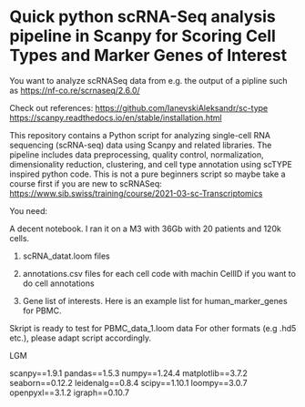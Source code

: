 # Quick python scRNA-Seq analysis pipeline in Scanpy for Scoring Cell Types and Marker Genes of Interest

You want to analyze scRNASeq data from e.g. the output of a pipline such as https://nf-co.re/scrnaseq/2.6.0/

Check out references:
https://github.com/IanevskiAleksandr/sc-type
https://scanpy.readthedocs.io/en/stable/installation.html

This repository contains a Python script for analyzing single-cell RNA sequencing (scRNA-seq) data using Scanpy and related libraries. The pipeline includes data preprocessing, quality control, normalization, dimensionality reduction, clustering, and cell type annotation using scTYPE inspired python code. This is not a pure beginners script so maybe take a course first if you are new to scRNASeq: https://www.sib.swiss/training/course/2021-03-sc-Transcriptomics

You need:

A decent notebook. I ran it on a M3 with 36Gb with 20 patients and 120k cells.

1. scRNA_datat.loom files 

2. annotations.csv files for each cell code with machin CellID if you want to do cell annotations

3. Gene list of interests. Here is an example list for human_marker_genes for PBMC.

Skript is ready to test for PBMC_data_1.loom data For other formats (e.g .hd5 etc.), please adapt script accordingly. 

LGM


scanpy==1.9.1
pandas==1.5.3
numpy==1.24.4
matplotlib==3.7.2
seaborn==0.12.2
leidenalg==0.8.4
scipy==1.10.1
loompy==3.0.7
openpyxl==3.1.2
igraph==0.10.7


